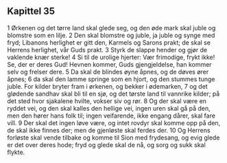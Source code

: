 ## Kapittel 35

1 Ørkenen og det tørre land skal glede seg, og den øde mark skal juble og blomstre som en lilje.
2 Den skal blomstre og juble, ja juble og synge med fryd; Libanons herlighet er gitt den, Karmels og Sarons prakt; de skal se Herrens herlighet, vår Guds prakt.
3 Styrk de slappe hender og gjør de vaklende knær sterke!
4 Si til de urolige hjerter: Vær frimodige, frykt ikke! Se, der er deres Gud! Hevnen kommer, Guds gjengjeldelse, han kommer selv og frelser dere.
5 Da skal de blindes øyne åpnes, og de døves ører åpnes;
6 da skal den lamme springe som en hjort, og den stummes tunge juble. For kilder bryter fram i ørkenen, og bekker i ødemarken,
7 og det glødende sandhav skal bli til en sjø, og det tørste land til vannrike kilder; på det sted hvor sjakalene hvilte, vokser siv og rør.
8 Og der skal være en ryddet vei, og den skal kalles den hellige vei, ingen uren skal gå på den, men den hører hans folk til; ingen veifarende, ikke engang dårer, skal fare vill.
9 Der skal det ingen løve være, og intet rovdyr skal komme opp på den, de skal ikke finnes der; men de gjenløste skal ferdes der.
10 Og Herrens forløste skal vende tilbake og komme til Sion med frydesang, og evig glede er det over deres hode; fryd og glede skal de nå, og sorg og sukk skal flykte.
